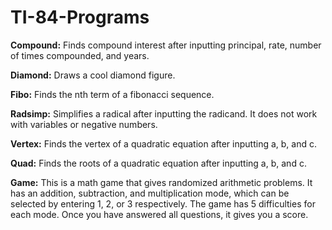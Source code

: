 # TI-84-Programs

**Compound:**
Finds compound interest after inputting principal, rate, number of times compounded, and years.

**Diamond:**
Draws a cool diamond figure.

**Fibo:**
Finds the nth term of a fibonacci sequence.

**Radsimp:**
Simplifies a radical after inputting the radicand. It does not work with variables or negative numbers.

**Vertex:**
Finds the vertex of a quadratic equation after inputting a, b, and c.

**Quad:**
Finds the roots of a quadratic equation after inputting a, b, and c.

**Game:**
This is a math game that gives randomized arithmetic problems. It has an addition, subtraction, and multiplication mode, which can be selected by entering 1, 2, or 3 respectively. The game has 5 difficulties for each mode. Once you have answered all questions, it gives you a score.
